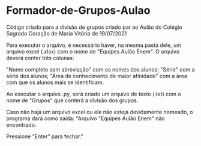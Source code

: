 # Formador-de-Grupos-Aulao
Código criado para a divisão de grupos criado par ao Aulão do Colégio Sagrado Coração de Maria Vitória de 19/07/2021

Para executar o arquivo, é necessário haver, na mesma pasta dele, um arquivo excel (.xlsx) com o nome de "Equipes Aulão Enem".
O arquivo deverá conter três colunas:

"Nome completo sem abreviação" com os nomes dos alunos;
"Série" com a série dos alunos;
"Área de conhecimento de maior afinidade" com a área com que os alunos mais se identificam.

Ao executar o arquivo .py, será criado um arquivo de texto (.txt) com o nome de "Grupos" que conterá a divisão dos grupos.

Caso não haja um arquivo excel ou ele não esteja devidamente nomeado, o programa dará como saída:
"Arquivo "Equipes Aulão Enem" não encontrado.


Pressione "Enter" para fechar."

